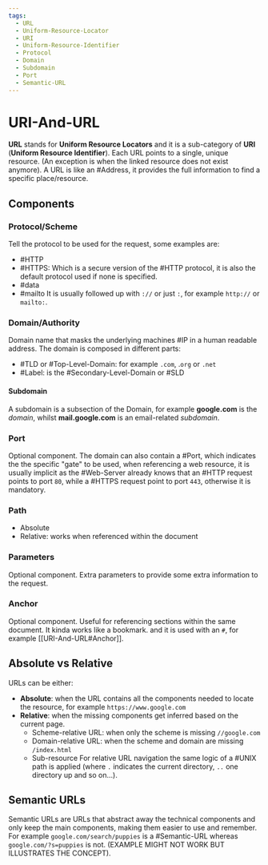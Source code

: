 ```yaml
---
tags:
  - URL
  - Uniform-Resource-Locator
  - URI
  - Uniform-Resource-Identifier
  - Protocol
  - Domain
  - Subdomain
  - Port
  - Semantic-URL
---
```

# URI-And-URL
**URL** stands for **Uniform Resource Locators** and it is a sub-category of **URI** (**Uniform Resource Identifier**).
Each URL points to a single, unique resource. (An exception is when the linked resource does not exist anymore).
A URL is like an #Address, it provides the full information to find a specific place/resource.
## Components
### Protocol/Scheme
Tell the protocol to be used for the request, some examples are:
- #HTTP
- #HTTPS: Which is a secure version of the #HTTP protocol, it is also the default protocol used if none is specified.
- #data
- #mailto
It is usually followed up with `://` or just `:`, for example `http://` or `mailto:`.
### Domain/Authority
Domain name that masks the underlying machines #IP in a human readable address.
The domain is composed in different parts:
- #TLD or #Top-Level-Domain: for example `.com`, .`org` or `.net`
- #Label: is the #Secondary-Level-Domain or #SLD
#### Subdomain
A subdomain is a subsection of the Domain, for example **google.com** is the *domain*, whilst **mail.google.com** is an email-related *subdomain*.
### Port
Optional component.
The domain can also contain a #Port, which indicates the the specific "gate" to be used, when referencing a web resource, it is usually implicit as the #Web-Server already knows that an #HTTP request points to port `80`, while a #HTTPS request point to port `443`, otherwise it is mandatory.
### Path
- Absolute
- Relative: works when referenced within the document
### Parameters
Optional component.
Extra parameters to provide some extra information to the request.
### Anchor
Optional component.
Useful for referencing sections within the same document. It kinda works like a bookmark.
and it is used with an `#`, for example [[URI-And-URL#Anchor]].
## Absolute vs Relative
URLs can be either:
- **Absolute**: when the URL contains all the components needed to locate the resource, for example `https://www.google.com`
- **Relative**: when the missing components get inferred based on the current page.
	- Scheme-relative URL: when only the scheme is missing `//google.com`
	- Domain-relative URL: when the scheme and domain are missing `/index.html`
	- Sub-resource
For relative URL navigation the same logic of a #UNIX path is applied (where `.` indicates the current directory, `..` one directory up and so on...).
## Semantic URLs
Semantic URLs are URLs that abstract away the technical components and only keep the main components, making them easier to use and remember.
For example `google.com/search/puppies` is a #Semantic-URL whereas `google.com/?s=puppies` is not. (EXAMPLE MIGHT NOT WORK BUT ILLUSTRATES THE CONCEPT).